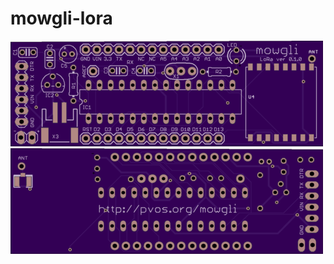 # mowgli-lora

<img src = "mowgli_lora_top_render.png">

<img src = "mowgli_lora_bottom_render.png">
